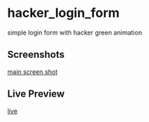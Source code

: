 # hacker_login_form

simple login form with hacker green animation

## Screenshots

[main screen shot](./imgs/screenshot.png)

## Live Preview

[live](https://hackerloginform.netlify.app/)
